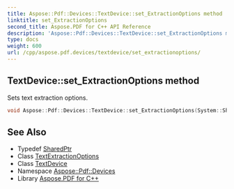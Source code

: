 ```yaml
---
title: Aspose::Pdf::Devices::TextDevice::set_ExtractionOptions method
linktitle: set_ExtractionOptions
second_title: Aspose.PDF for C++ API Reference
description: 'Aspose::Pdf::Devices::TextDevice::set_ExtractionOptions method. Sets text extraction options in C++.'
type: docs
weight: 600
url: /cpp/aspose.pdf.devices/textdevice/set_extractionoptions/
---
```

## TextDevice::set_ExtractionOptions method


Sets text extraction options.

```cpp
void Aspose::Pdf::Devices::TextDevice::set_ExtractionOptions(System::SharedPtr<Aspose::Pdf::Text::TextExtractionOptions> value)
```

## See Also

* Typedef [SharedPtr](../../../system/sharedptr/)
* Class [TextExtractionOptions](../../../aspose.pdf.text/textextractionoptions/)
* Class [TextDevice](../)
* Namespace [Aspose::Pdf::Devices](../../)
* Library [Aspose.PDF for C++](../../../)
